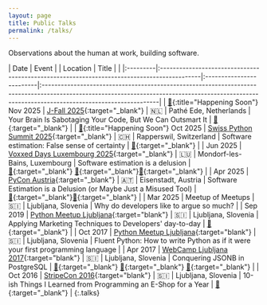 ```yaml
---
layout: page
title: Public Talks
permalink: /talks/
---
```


Observations about the human at work, building software.

| Date     | Event                                                                                      | | Location                 | Title    |                                                                                                                                                                                        |
|:---------|:-------------------------------------------------------------------------------------------|:-------------------------|:------------------------------------------------------------------------------------------------------------------------------------------------------------------------------------------------|
| [🌱](){:title="Happening Soon"} Nov 2025 | [J-Fall 2025](https://jfall.nl/){:target="_blank"}     | 🇳🇱 |  Pathé Ede, Netherlands          |  Your Brain Is Sabotaging Your Code, But We Can Outsmart It | [📅](https://jfall.nl/timetable-2025/ "Details"){:target="_blank"}                                              |
| [🌱](){:title="Happening Soon"} Oct 2025 | [Swiss Python Summit 2025](https://www.python-summit.ch/){:target="_blank"}     | 🇨🇭 |  Rapperswil, Switzerland          |  Software estimation: False sense of certainty | [📅](https://www.python-summit.ch/program/ "Details"){:target="_blank"}                                              |
| Jun 2025 | [Voxxed Days Luxembourg 2025](https://luxembourg.voxxeddays.com/en/){:target="_blank"}     | 🇱🇺 | Mondorf-les-Bains, Luxembourg          | Software estimation is a delusion | <span style="white-space: nowrap;">[🎥](https://www.youtube.com/watch?v=B-4ega2uwEM "Video"){:target="_blank"} [📅](https://mobile.devoxx.com/events/voxxedlu2025/talks/3575/details "Details"){:target="_blank"}[📑](https://speakerdeck.com/inesp/software-estimation-take-a-wild-guess-but-make-it-official "Slides"){:target="_blank"}</span>                                               |
| Apr 2025 | [PyCon Austria](https://pycon.pyug.at/en/){:target="_blank"}                               | 🇦🇹 | Eisenstadt, Austria | Software Estimation is a Delusion (or Maybe Just a Misused Tool) | <span style="white-space: nowrap;">[📅](https://pycon.pyug.at/talks/software-estimation-is-a-delusion-or-is-it-just-a-misused-tool/ "Details"){:target="_blank"}[📑](https://speakerdeck.com/inesp/software-estimation-is-a-delusion "Slides"){:target="_blank"}</span>                                         |
| Mar 2025 | Meetup of Meetups                                                                          | 🇸🇮 | Ljubljana, Slovenia | Why do developers like to argue so much?                                                                                                                                                        |
| Sep 2019 | [Python Meetup Ljubljana](https://www.meetup.com/ljubljana-python-group/events/264578339/?eventOrigin=group_calendar){:target="blank"} | 🇸🇮 | Ljubljana, Slovenia | Applying Marketing Techniques to Developers' day-to-day       | [📑](https://speakerdeck.com/inesp/applying-marketing-techniques-to-developers-day-to-day "Slides"){:target="_blank"} |
| Oct 2017 | [Python Meetup Ljubljana](https://www.meetup.com/ljubljana-python-group/events/243772267/?eventOrigin=group_calendar){:target="blank"} | 🇸🇮 | Ljubljana, Slovenia | Fluent Python: How to write Python as if it were your first programming language                                                                                                                |
| Apr 2017 | [WebCamp Ljubljana 2017](https://2017.webcamp.si/){:target="blank"}                        | 🇸🇮 | Ljubljana, Slovenia | Conquering JSONB in PostgreSQL | <span style="white-space: nowrap;">[🎥](https://www.youtube.com/watch?v=Agi7WWEZBNM&list=PLIZtfj-D-vQyHICP4U2rave3u8Tmzc7pZ "Video"){:target="_blank"} [📅](https://2017.webcamp.si/speakers/ines-panker/ "Details"){:target="_blank"} [📑](https://speakerdeck.com/inesp/conquering-jsonb-in-postgresql "Slides"){:target="_blank"}</span>                                                                                                 |
| Oct 2016 | [StripeCon 2016](https://2016.stripecon.eu/){:target="blank"}                              | 🇸🇮 | Ljubljana, Slovenia | 10-ish Things I Learned from Programming an E-Shop for a Year | [📑](https://www.slideshare.net/slideshow/10ish-things-i-learned-from-programming-an-eshop-for-a-year/75541385 "Slides"){:target="_blank"} |
{:.talks}
